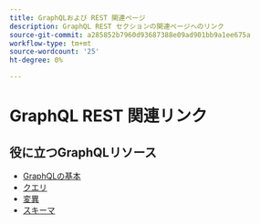 ```yaml
---
title: GraphQLおよび REST 関連ページ
description: GraphQL REST セクションの関連ページへのリンク
source-git-commit: a285852b7960d93687388e09ad901bb9a1ee675a
workflow-type: tm+mt
source-wordcount: '25'
ht-degree: 0%

---
```


# GraphQL REST 関連リンク

## 役に立つGraphQLリソース

* [GraphQLの基本](../graphql-rest/intro-graphql.md)
* [クエリ](../graphql-rest/graphql-queries.md)
* [変異](../graphql-rest/graphql-mutations.md)
* [スキーマ](../graphql-rest/graphql-schema.md)
